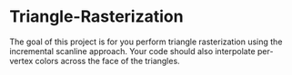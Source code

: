 # Triangle-Rasterization
The goal of this project is for you perform triangle rasterization using the incremental scanline approach. Your code should also interpolate per-vertex colors across the face of the triangles. 
